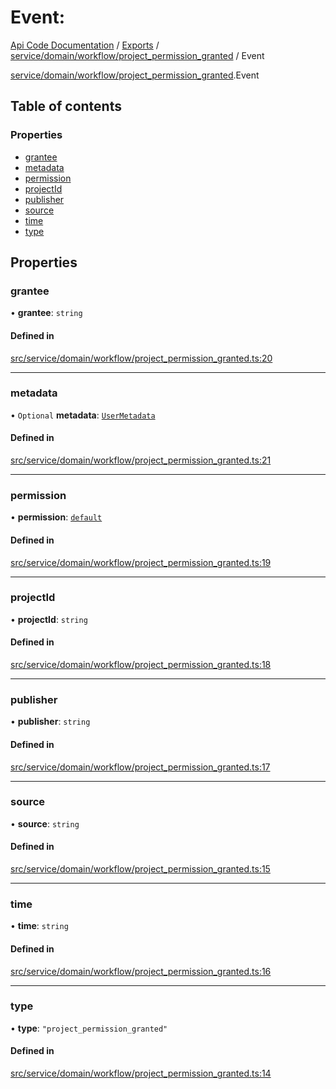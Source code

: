 # Event: 
 
[Api Code Documentation](../README.md) / [Exports](../modules.md) / [service/domain/workflow/project\_permission\_granted](../modules/service_domain_workflow_project_permission_granted.md) / Event

[service/domain/workflow/project\_permission\_granted](../modules/service_domain_workflow_project_permission_granted.md).Event

## Table of contents

### Properties

- [grantee](service_domain_workflow_project_permission_granted.Event.md#grantee)
- [metadata](service_domain_workflow_project_permission_granted.Event.md#metadata)
- [permission](service_domain_workflow_project_permission_granted.Event.md#permission)
- [projectId](service_domain_workflow_project_permission_granted.Event.md#projectid)
- [publisher](service_domain_workflow_project_permission_granted.Event.md#publisher)
- [source](service_domain_workflow_project_permission_granted.Event.md#source)
- [time](service_domain_workflow_project_permission_granted.Event.md#time)
- [type](service_domain_workflow_project_permission_granted.Event.md#type)

## Properties

### grantee

• **grantee**: `string`

#### Defined in

[src/service/domain/workflow/project_permission_granted.ts:20](https://github.com/openkfw/TruBudget/blob/648f2bb/api/src/service/domain/workflow/project_permission_granted.ts#L20)

___

### metadata

• `Optional` **metadata**: [`UserMetadata`](../modules/service_domain_metadata.md#usermetadata)

#### Defined in

[src/service/domain/workflow/project_permission_granted.ts:21](https://github.com/openkfw/TruBudget/blob/648f2bb/api/src/service/domain/workflow/project_permission_granted.ts#L21)

___

### permission

• **permission**: [`default`](../modules/authz_intents.md#default)

#### Defined in

[src/service/domain/workflow/project_permission_granted.ts:19](https://github.com/openkfw/TruBudget/blob/648f2bb/api/src/service/domain/workflow/project_permission_granted.ts#L19)

___

### projectId

• **projectId**: `string`

#### Defined in

[src/service/domain/workflow/project_permission_granted.ts:18](https://github.com/openkfw/TruBudget/blob/648f2bb/api/src/service/domain/workflow/project_permission_granted.ts#L18)

___

### publisher

• **publisher**: `string`

#### Defined in

[src/service/domain/workflow/project_permission_granted.ts:17](https://github.com/openkfw/TruBudget/blob/648f2bb/api/src/service/domain/workflow/project_permission_granted.ts#L17)

___

### source

• **source**: `string`

#### Defined in

[src/service/domain/workflow/project_permission_granted.ts:15](https://github.com/openkfw/TruBudget/blob/648f2bb/api/src/service/domain/workflow/project_permission_granted.ts#L15)

___

### time

• **time**: `string`

#### Defined in

[src/service/domain/workflow/project_permission_granted.ts:16](https://github.com/openkfw/TruBudget/blob/648f2bb/api/src/service/domain/workflow/project_permission_granted.ts#L16)

___

### type

• **type**: ``"project_permission_granted"``

#### Defined in

[src/service/domain/workflow/project_permission_granted.ts:14](https://github.com/openkfw/TruBudget/blob/648f2bb/api/src/service/domain/workflow/project_permission_granted.ts#L14)
